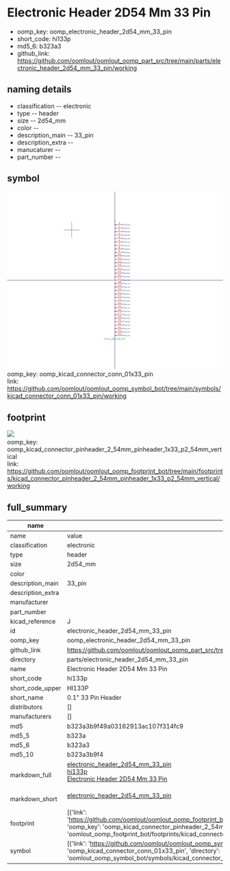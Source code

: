 # Electronic Header 2D54 Mm 33 Pin

  
* oomp_key: oomp_electronic_header_2d54_mm_33_pin 
* short_code: hi133p
* md5_6: b323a3  
* github_link: https://github.com/oomlout/oomlout_oomp_part_src/tree/main/parts/electronic_header_2d54_mm_33_pin/working  
## naming details
* classification -- electronic
* type -- header
* size -- 2d54_mm
* color -- 
* description_main -- 33_pin
* description_extra -- 
* manucaturer -- 
* part_number -- 



## symbol

![](symbol/0/working/working_600.png)  
oomp_key: oomp_kicad_connector_conn_01x33_pin  
link: https://github.com/oomlout/oomlout_oomp_symbol_bot/tree/main/symbols/kicad_connector_conn_01x33_pin/working  

## footprint

![](footprint/0/working/working_600.png)  
oomp_key: oomp_kicad_connector_pinheader_2_54mm_pinheader_1x33_p2_54mm_vertical  
link: https://github.com/oomlout/oomlout_oomp_footprint_bot/tree/main/footprints/kicad_connector_pinheader_2_54mm_pinheader_1x33_p2_54mm_vertical/working  

## full_summary
| name | value | 
| --- | --- | 
| name | value | 
| classification | electronic | 
| type | header | 
| size | 2d54_mm | 
| color |  | 
| description_main | 33_pin | 
| description_extra |  | 
| manufacturer |  | 
| part_number |  | 
| kicad_reference | J | 
| id | electronic_header_2d54_mm_33_pin | 
| oomp_key | oomp_electronic_header_2d54_mm_33_pin | 
| github_link | https://github.com/oomlout/oomlout_oomp_part_src/tree/main/parts/electronic_header_2d54_mm_33_pin/working | 
| directory | parts/electronic_header_2d54_mm_33_pin | 
| name | Electronic Header 2D54 Mm 33 Pin | 
| short_code | hi133p | 
| short_code_upper | HI133P | 
| short_name | 0.1" 33 Pin Header | 
| distributors | [] | 
| manufacturers | [] | 
| md5 | b323a3b9f49a03162913ac107f314fc9 | 
| md5_5 | b323a | 
| md5_6 | b323a3 | 
| md5_10 | b323a3b9f4 | 
| markdown_full | [electronic_header_2d54_mm_33_pin](https://github.com/oomlout/oomlout_oomp_part_src/tree/main/parts/electronic_header_2d54_mm_33_pin/working)<br>[hi133p](https://github.com/oomlout/oomlout_oomp_part_src/tree/main/parts/electronic_header_2d54_mm_33_pin/working)<br>[Electronic Header 2D54 Mm 33 Pin](https://github.com/oomlout/oomlout_oomp_part_src/tree/main/parts/electronic_header_2d54_mm_33_pin/working)<br><br> | 
| markdown_short | [electronic_header_2d54_mm_33_pin](https://github.com/oomlout/oomlout_oomp_part_src/tree/main/parts/electronic_header_2d54_mm_33_pin/working)<br><br> | 
| footprint | [{'link': 'https://github.com/oomlout/oomlout_oomp_footprint_bot/tree/main/foootprntss/kicad_connector_pinheader_2_54mm_pinheader_1x33_p2_54mm_vertical', 'oomp_key': 'oomp_kicad_connector_pinheader_2_54mm_pinheader_1x33_p2_54mm_vertical', 'directory': 'oomlout_oomp_footprint_bot/footprints/kicad_connector_pinheader_2_54mm_pinheader_1x33_p2_54mm_vertical//working/working.kicad_mod'}] | 
| symbol | [{'link': 'https://github.com/oomlout/oomlout_oomp_symbol_bot/tree/main/symbols/kicad_connector_conn_01x33_pin', 'oomp_key': 'oomp_kicad_connector_conn_01x33_pin', 'directory': 'oomlout_oomp_symbol_bot/symbols/kicad_connector_conn_01x33_pin//working/working.kicad_sym'}] | 
